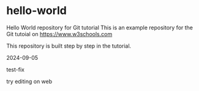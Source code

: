 # hello-world
Hello World repository for Git tutorial
This is an example repository for the Git tutoial on https://www.w3schools.com

This repository is built step by step in the tutorial.

2024-09-05

test-fix

try editing on web

